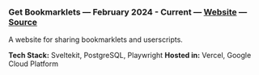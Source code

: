 ### Get Bookmarklets — February 2024 - Current — [Website](https://getbookmarklets.com/) — [Source](https://github.com/madacol/getbookmarklets)

A website for sharing bookmarklets and userscripts.

**Tech Stack:** Sveltekit, PostgreSQL, Playwright
**Hosted in:** Vercel, Google Cloud Platform
